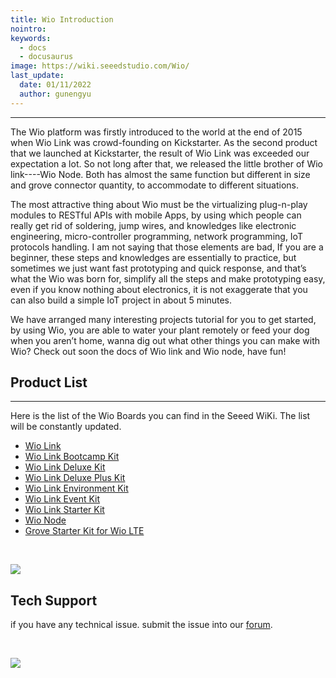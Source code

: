 ```yaml
---
title: Wio Introduction
nointro:
keywords:
  - docs
  - docusaurus
image: https://wiki.seeedstudio.com/Wio/
last_update:
  date: 01/11/2022
  author: gunengyu
---
```


---
The Wio platform was firstly introduced to the world at the end of 2015 when Wio Link was crowd-founding on Kickstarter. As the second product that we launched at Kickstarter, the result of Wio Link was exceeded our expectation a lot. So not long after that, we released the little brother of Wio link----Wio Node. Both has almost the same function but different in size and grove connector quantity, to accommodate to different situations.

The most attractive thing about Wio must be the virtualizing plug-n-play modules to RESTful APIs with mobile Apps, by using which people can really get rid of soldering, jump wires, and knowledges like electronic engineering, micro-controller programming, network programming, IoT protocols handling. I am not saying that those elements are bad, If you are a beginner, these steps and knowledges are essentially to practice, but sometimes we just want fast prototyping and quick response, and that’s what the Wio was born for, simplify all the steps and make prototyping easy, even if you know nothing about electronics, it is not exaggerate that you can also build a simple IoT project in about 5 minutes.

We have arranged many interesting projects tutorial for you to get started, by using Wio, you are able to water your plant remotely or feed your dog when you aren’t home, wanna dig out what other things you can make with Wio? Check out soon the docs of Wio link and Wio node, have fun!


## Product List
---

Here is the list of the Wio Boards you can find in the Seeed WiKi. The list will be constantly updated.

- [Wio Link](https://wiki.seeedstudio.com/Wio_Link/)
- [Wio Link Bootcamp Kit](https://wiki.seeedstudio.com/Wio_Link_Bootcamp_Kit/)
- [Wio Link Deluxe Kit](https://wiki.seeedstudio.com/Wio_Link_Deluxe_Kit/)
- [Wio Link Deluxe Plus Kit](https://wiki.seeedstudio.com/Wio_Link_Deluxe_Plus_Kit/)
- [Wio Link Environment Kit](https://wiki.seeedstudio.com/Wio_Link_Environment_Kit/)
- [Wio Link Event Kit](https://wiki.seeedstudio.com/Wio_Link_Event_Kit/)
- [Wio Link Starter Kit](https://wiki.seeedstudio.com/Wio_Link_Starter_Kit/)
- [Wio Node](https://wiki.seeedstudio.com/Wio_Node/)
- [Grove Starter Kit for Wio LTE](https://wiki.seeedstudio.com/Grove_Starter_Kit_for_Wio_LTE/)
<div>
  <br /><p style={{textAlign: 'center'}}><a href="https://www.seeedstudio.com/act-4.html?utm_source=wiki&utm_medium=wikibanner&utm_campaign=newproducts" target="_blank"><img src="https://files.seeedstudio.com/wiki/Wiki_Banner/new_product.jpg" /></a></p>
</div>


## Tech Support
 if you have any technical issue.  submit the issue into our [forum](http://forum.seeedstudio.com/). 
<div>
  <br /><p style={{textAlign: 'center'}}><a href="https://www.seeedstudio.com/act-4.html?utm_source=wiki&utm_medium=wikibanner&utm_campaign=newproducts" target="_blank"><img src="https://files.seeedstudio.com/wiki/Wiki_Banner/new_product.jpg" /></a></p>
</div>
